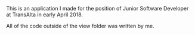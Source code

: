 This is an application I made for the position of Junior Software Developer at TransAlta in early April 2018.

All of the code outside of the view folder was written by me.